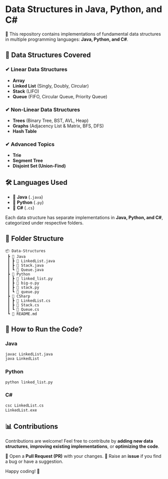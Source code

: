 # Data Structures in Java, Python, and C\#

🚀 This repository contains implementations of fundamental data structures in multiple programming languages: **Java, Python, and C#**.

## 📌 Data Structures Covered

### ✔ Linear Data Structures

- **Array**
- **Linked List** (Singly, Doubly, Circular)
- **Stack** (LIFO)
- **Queue** (FIFO, Circular Queue, Priority Queue)

### ✔ Non-Linear Data Structures

- **Trees** (Binary Tree, BST, AVL, Heap)
- **Graphs** (Adjacency List & Matrix, BFS, DFS)
- **Hash Table**

### ✔ Advanced Topics

- **Trie**
- **Segment Tree**
- **Disjoint Set (Union-Find)**

## 🛠 Languages Used

- 🔹 **Java** (`.java`)
- 🔹 **Python** (`.py`)
- 🔹 **C#** (`.cs`)

Each data structure has separate implementations in **Java, Python, and C#**, categorized under respective folders.

## 📁 Folder Structure

```
📦 Data-Structures
 ┣ 📂 Java
 ┃ ┣ 📜 LinkedList.java
 ┃ ┣ 📜 Stack.java
 ┃ ┗ 📜 Queue.java
 ┣ 📂 Python
 ┃ ┣ 📜 linked_list.py
 ┃ ┣ 📜 big-o.py
 ┃ ┣ 📜 stack.py
 ┃ ┗ 📜 queue.py
 ┣ 📂 CSharp
 ┃ ┣ 📜 LinkedList.cs
 ┃ ┣ 📜 Stack.cs
 ┃ ┗ 📜 Queue.cs
 ┗ 📜 README.md
```

## 🚀 How to Run the Code?

### **Java**

```sh
javac LinkedList.java
java LinkedList
```

### **Python**

```sh
python linked_list.py
```

### **C#**

```sh
csc LinkedList.cs
LinkedList.exe
```

## 📊 Contributions

Contributions are welcome! Feel free to contribute by **adding new data structures**, **improving existing implementations**, or **optimizing the code**.

🔹 Open a **Pull Request (PR)** with your changes.
🔹 Raise an **issue** if you find a bug or have a suggestion.

Happy coding! 🚀

